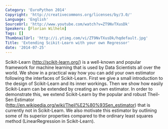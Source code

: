 ```yaml
---
Category: 'EuroPython 2014'
Copyright: 'http://creativecommons.org/licenses/by/3.0/'
Language: 'English'
SourceUrl: 'http://www.youtube.com/watch?v=ZT9NvTXusDk'
Speakers: [Florian Wilhelm]
Tags: []
ThumbnailUrl: 'http://i.ytimg.com/vi/ZT9NvTXusDk/hqdefault.jpg'
Title: 'Extending Scikit-Learn with your own Regressor'
date: '2014-07-25'
---
```

Scikit-Learn (http://scikit-learn.org/) is a well-known and popular framework for machine learning that is used by Data Scientists all over the world. We show in a practical way how you can add your own estimator following the interfaces of Scikit-Learn. First we give a small introduction to the design of Scikit-Learn and its inner workings. Then we show how easily Scikit-Learn can be extended by creating an own estimator. In order to demonstrate this, we extend Scikit-Learn by the popular and robust Theil-Sen Estimator (http://en.wikipedia.org/wiki/Theil%E2%80%93Sen_estimator) that is currently not in Scikit-Learn. We also motivate this estimator by outlining some of its superior properties compared to the ordinary least squares method (LinearRegression in Scikit-Learn).
